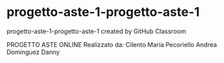 # progetto-aste-1-progetto-aste-1
progetto-aste-1-progetto-aste-1 created by GitHub Classroom

PROGETTO ASTE ONLINE 
Realizzato da:
Cilento Maria
Pecoriello Andrea
Dominguez Danny
